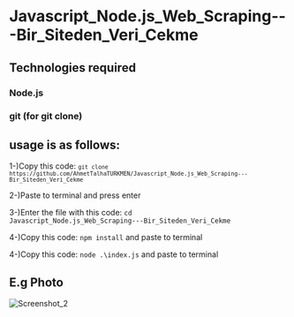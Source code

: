 # Javascript_Node.js_Web_Scraping---Bir_Siteden_Veri_Cekme


## Technologies required
### Node.js
### git (for git clone)
## usage is as follows:
1-)Copy this code: <code>`git clone https://github.com/AhmetTalhaTURKMEN/Javascript_Node.js_Web_Scraping---Bir_Siteden_Veri_Cekme` </code>

2-)Paste to terminal and press enter

3-)Enter the file with this code: <code>cd Javascript_Node.js_Web_Scraping---Bir_Siteden_Veri_Cekme</code>

4-)Copy this code: <code>npm install</code> and paste to terminal 

4-)Copy this code: <code>node .\index.js</code> and paste to terminal 

## E.g Photo
![Screenshot_2](https://user-images.githubusercontent.com/75725469/214228321-09eab068-9997-4f26-9347-b058b3eaecd4.png)
